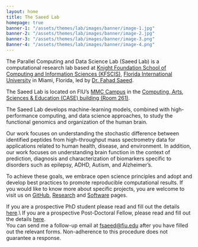 ```yaml
---
layout: home
title: The Saeed Lab
homepage: true
banner-1: "/assets/themes/lab/images/banner/image-1.jpg"
banner-2: "/assets/themes/lab/images/banner/image-2.jpg"
banner-3: "/assets/themes/lab/images/banner/image-3.png"
Banner-4: "/assets/themes/lab/images/banner/image-4.png"
---
```

The Parallel Computing and Data Science Lab (Saeed Lab) is a computational research lab based at [Knight Foundation School of Computing and Information Sciences (KFSCIS)](https://www.cis.fiu.edu/), [Florida International University](https://www.fiu.edu/) in Miami, Florida, led by [Dr. Fahad Saeed](https://prof-s.github.io/). 

The Saeed Lab is located on FIU’s [MMC Campus](https://campusmaps.fiu.edu/docs/MMC.pdf) in the [Computing, Arts, Sciences & Education (CASE) building (Room 261)](https://campusmaps.fiu.edu/index.html#/campus/MMC).

The Saeed Lab develops machine-learning models, combined with high-performance computing, and data science approaches, to study the functional genomics and organization of the human brain.

Our work focuses on understanding the stochastic difference between identified peptides from high-throughput mass spectrometry data for applications related to human health, disease, and environment. In addition, our work focuses on understanding brain function in the context of prediction, diagnosis and characterization of biomarkers specific to disorders such as epilepsy, ADHD, Autism, and Alzheimer’s.

To achieve these goals, we embrace open science principles and adopt and develop best practices to promote reproducible computational results. If you would like to know more about specific projects, you are welcome to visit us on [GitHub](https://github.com/pcdslab), [Research](https://pcdslab.github.io/projects/) and [Software](https://pcdslab.github.io/Software/) pages.

If you are a prospective PhD student please read and fill out the details [here](https://forms.gle/vwzi6fVkr1rHoxj96).\ 
If you are a prospective Post-Doctoral Fellow, please read and fill out the details [here](https://forms.gle/vxJ3HMiydeV8scPo7).\
You can send me a follow-up email at <fsaeed@fiu.edu> after you have filled out the relevant forms. Non-adherence to this procedure does not guarantee a response.